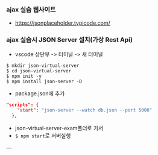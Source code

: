 ### ajax 실습 웹사이트
- https://jsonplaceholder.typicode.com/

### ajax 실습시 JSON Server 설치(가상 Rest Api)

- vscode 상단부 -> 터미널 -> 새 터미널

```shell script
$ mkdir json-virtual-server
$ cd json-virtual-server
$ npm init -y
$ npm install json-server -D
```

- package.json에 추가

```json
"scripts": {
    "start": "json-server --watch db.json --port 5000"
  },
```

- json-virtual-server-exam폴더로 가서
- `$ npm start`로 서버실행

—
